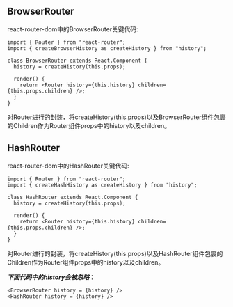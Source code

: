 ## BrowserRouter ##

react-router-dom中的BrowserRouter关键代码:

	import { Router } from "react-router";
	import { createBrowserHistory as createHistory } from "history";
	
	class BrowserRouter extends React.Component {
	  history = createHistory(this.props);
	
	  render() {
	    return <Router history={this.history} children={this.props.children} />;
	  }
	}

对Router进行的封装，将createHistory(this.props)以及BrowserRouter组件包裹的Children作为Router组件props中的history以及children。

## HashRouter ##

react-router-dom中的HashRouter关键代码:

	import { Router } from "react-router";
	import { createHashHistory as createHistory } from "history";
	
	class HashRouter extends React.Component {
	  history = createHistory(this.props);
	
	  render() {
	    return <Router history={this.history} children={this.props.children} />;
	  }
	}

对Router进行的封装，将createHistory(this.props)以及HashRouter组件包裹的Children作为Router组件props中的history以及children。

***下面代码中的history会被忽略***：

	<BrowserRouter history = {history} /> 
	<HashRouter history = {history} /> 





